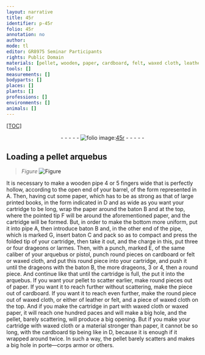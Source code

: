```yaml
---
layout: narrative
title: 45r
identifier: p-45r
folio: 45r
annotation: no
author:
mode: tl
editor: GR8975 Seminar Participants
rights: Public Domain
materials: [pellet, wooden, paper, cardboard, felt, waxed cloth, leather, waxed paper]
tools: []
measurements: []
bodyparts: []
places: []
plants: []
professions: []
environments: []
animals: []
---
```


<p><a href="{{ site.baseurl }}/diplomatic/">[TOC]</a></p><div class="folio" align="center">- - - - - <a href="http://gallica.bnf.fr/ark:/12148/btv1b10500001g/f95.image" target="_blank"><img src="https://cu-mkp.github.io/2017-workshop-edition/assets/photo-icon.png" alt="folio image: " style="display:inline-block; margin-bottom:-3px;"/>45r</a> - - - - - </div>  
  

## Loading a <span class="m">pellet</span> arquebus

 
> *Figure*
> <a href="https://drive.google.com/open?id=0B9-oNrvWdlO5bkhmQklfNHJoRnc" target="_blank"><img src="https://cu-mkp.github.io/GR8975-edition/assets/photo-icon.png" alt="Figure" style="display:inline-block; margin-bottom:-3px;"/></a>
 
It is necessary to make a <span class="m">wooden</span> pipe 4 or 5 fingers wide that is perfectly hollow, according to the open end of your barrel, of the form represented in A. Then, having cut some <span class="m">paper</span>, which has to be as strong as that of large printed books, in the form indicated in D and as wide as you want your cartridge to be long, wrap the <span class="m">paper</span> around the baton B and at the top, where the pointed tip F will be around the aforementioned <span class="m">paper</span>, and the cartridge will be formed. But, in order to make the bottom more uniform, put it into pipe A, then introduce baton B and, in the other end of the pipe, which is marked G, insert baton C and pack so as to compact and press the folded tip of your cartridge, then take it out, and the charge in this, put three or four drageons or larmes. Then, with a punch, marked E, of the same caliber of your arquebus or pistol, punch round pieces on <span class="m">cardboard</span> or <span class="m">felt</span> or <span class="m">waxed cloth</span>, and put this round piece into your cartridge, and push it until the drageons with the baton B, the more drageons, 3 or 4, then a round piece. And continue like that until the cartridge is full, the put it into the arquebus. If you want your pellet to scatter earlier, make round pieces out of <span class="m">paper</span>. If you want it to reach further without scattering, make the piece out of <span class="m">cardboard</span>. If you want it to reach even further, make the round piece out of <span class="m">waxed cloth</span>, or either of <span class="m">leather</span> or <span class="m">felt</span>, and a piece of <span class="m">waxed cloth</span> on the top. And if you make the cartridge in part with <span class="m">waxed cloth</span> or <span class="m">waxed paper</span>, it will reach one hundred paces and will make a big hole, and the <span class="m">pellet</span>, barely scattering, will produce a big opening. But if you make your cartridge with <span class="m">waxed cloth</span> or a material stronger than <span class="m">paper</span>, it cannot be so long, with the <span class="m">cardboard</span> tip being like in D, because it is enough if it wrapped around twice. In such a way, the <span class="m">pellet</span> barely scatters and makes a big hole in porte—corps armor or others.
 
